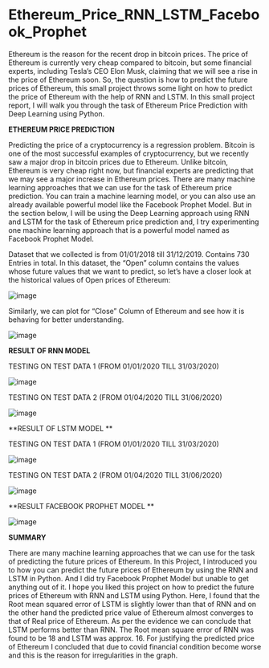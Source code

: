 # Ethereum_Price_RNN_LSTM_Facebook_Prophet

Ethereum is the reason for the recent drop in bitcoin prices. The price of Ethereum is currently very cheap compared to bitcoin, but some financial experts, including Tesla’s CEO Elon Musk, claiming that we will see a rise in the price of Ethereum soon. So, the question is how to predict the future prices of Ethereum, this small project throws some light on how to predict the price of Ethereum with the help of RNN and LSTM. In this small project report, I will walk you through the task of Ethereum Price Prediction with Deep Learning using Python.

**ETHEREUM PRICE PREDICTION**

Predicting the price of a cryptocurrency is a regression problem. Bitcoin is one of the most successful examples of cryptocurrency, but we recently saw a major drop in bitcoin prices due to Ethereum. Unlike bitcoin, Ethereum is very cheap right now, but financial experts are predicting that we may see a major increase in Ethereum prices.
There are many machine learning approaches that we can use for the task of Ethereum price prediction. You can train a machine learning model, or you can also use an already available powerful model like the Facebook Prophet Model. But in the section below, I will be using the Deep Learning approach using RNN and LSTM  for the task of Ethereum price prediction and, I try experimenting one machine learning approach that is a powerful model named as Facebook Prophet Model.

Dataset that we collected is from 01/01/2018 till 31/12/2019. Contains 730 Entries in total.
In this dataset, the “Open” column contains the values whose future values that we want to predict, so let’s have a closer look at the historical values of Open prices of Ethereum:

![image](https://user-images.githubusercontent.com/87114918/146646615-71e00551-41d5-4b60-a07d-e33290579d7a.png)

Similarly, we can plot for “Close” Column of Ethereum and see how it is behaving for better understanding.

![image](https://user-images.githubusercontent.com/87114918/146646620-7920b10a-22cd-4791-a945-46a011ceeb8c.png)

**RESULT OF RNN MODEL**

TESTING ON TEST DATA 1 (FROM 01/01/2020 TILL 31/03/2020)

![image](https://user-images.githubusercontent.com/87114918/146646632-5ac221aa-9980-49e1-907a-fb6a78655bb3.png)

TESTING ON TEST DATA 2 (FROM 01/04/2020 TILL 31/06/2020)

![image](https://user-images.githubusercontent.com/87114918/146646641-e5da00ec-6bc6-4199-b41a-16fc0198d5a4.png)

**RESULT OF LSTM MODEL **

TESTING ON TEST DATA 1 (FROM 01/01/2020 TILL 31/03/2020)

![image](https://user-images.githubusercontent.com/87114918/146646674-4d91783c-f776-4719-98bc-620b5cda519b.png)

TESTING ON TEST DATA 2 (FROM 01/04/2020 TILL 31/06/2020)

![image](https://user-images.githubusercontent.com/87114918/146646682-026c73b8-f2ec-431d-99b6-72251789acd5.png)

**RESULT FACEBOOK PROPHET MODEL **

![image](https://user-images.githubusercontent.com/87114918/146646709-279d91ed-6561-4fb9-8fc6-6cb3f1280abf.png)

**SUMMARY**

There are many machine learning approaches that we can use for the task of predicting the future prices of Ethereum. In this Project, I introduced you to how you can predict the future prices of Ethereum by using the RNN and LSTM in Python. And I did try Facebook Prophet Model but unable to get anything out of it. I hope you liked this project on how to predict the future prices of Ethereum with RNN and LSTM using Python. 
Here, I found that the Root mean squared error of LSTM is slightly lower than that of RNN and on the other hand the predicted price value of Ethereum almost converges to that of Real price of Ethereum. As per the evidence we can conclude that LSTM performs better than RNN.
The Root mean square error of RNN was found to be 18 and LSTM was approx. 16.
For justifying the predicted price of Ethereum I concluded that due to covid financial condition become worse and this is the reason for irregularities in the graph.

